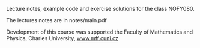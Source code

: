 Lecture notes, example code and exercise solutions for the class NOFY080.

The lectures notes are in notes/main.pdf

Development of this course was supported the Faculty of Mathematics and Physics, Charles University, www.mff.cuni.cz